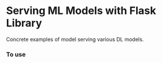 # Serving ML Models with Flask Library
Concrete examples of model serving various DL models. 

### To use 

